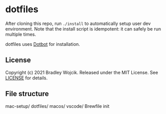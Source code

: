 # dotfiles

After cloning this repo, run `./install` to automatically setup user dev environment. Note that the install script is idempotent: it can safely be run multiple times.

dotfiles uses [Dotbot](https://github.com/anishathalye/dotbot) for installation.

## License

Copyright (c) 2021 Bradley Wojcik. Released under the MIT License. See [LICENSE](LICENSE) for details.

## File structure

mac-setup/
    dotfiles/
    macos/
    vscode/
    Brewfile
    init
